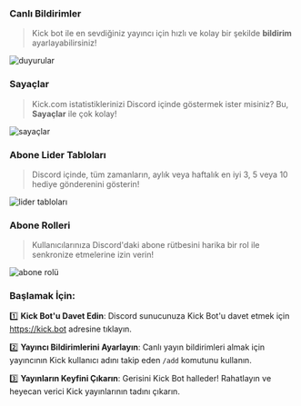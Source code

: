 ### Canlı Bildirimler

> Kick bot ile en sevdiğiniz yayıncı için hızlı ve kolay bir şekilde **bildirim** ayarlayabilirsiniz!

![duyurular](https://images-ext-1.discordapp.net/external/nU3YZlYycrUcn8AeL04vSoH3OKKudzxWFLpj6uwITao/https/kick.bot/images/examples/announcements.png)

### Sayaçlar

> Kick.com istatistiklerinizi Discord içinde göstermek ister misiniz? Bu, **Sayaçlar** ile çok kolay!

![sayaçlar](https://images-ext-1.discordapp.net/external/4axnZvj-Oq5LswVEw1cgZdq71eqAQ6Ey40NLg5fRWdk/https/kick.bot/images/examples/counters.png)

### Abone Lider Tabloları

> Discord içinde, tüm zamanların, aylık veya haftalık en iyi 3, 5 veya 10 hediye gönderenini gösterin!

![lider tabloları](https://images-ext-1.discordapp.net/external/Di7M4S47c6gb_ZJdj_8ButrHUrmfvFoyZ8_fPgPgcKI/https/kick.bot/images/examples/leaderboards.png)

### Abone Rolleri

> Kullanıcılarınıza Discord'daki abone rütbesini harika bir rol ile senkronize etmelerine izin verin!

![abone rolü](https://images-ext-1.discordapp.net/external/cM3Ar30qlE5Z1ko_JvCP5c7WJOoLeB-A2PE8kmkgPwQ/https/kick.bot/images/examples/subsriberrole.png)

### Başlamak İçin:

1️⃣ **Kick Bot'u Davet Edin**: Discord sunucunuza Kick Bot'u davet etmek için https://kick.bot adresine tıklayın.

2️⃣ **Yayıncı Bildirimlerini Ayarlayın**: Canlı yayın bildirimleri almak için yayıncının Kick kullanıcı adını takip eden `/add` komutunu kullanın.

3️⃣ **Yayınların Keyfini Çıkarın**: Gerisini Kick Bot halleder! Rahatlayın ve heyecan verici Kick yayınlarının tadını çıkarın.
